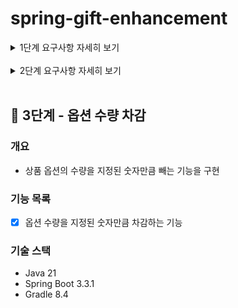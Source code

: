 # spring-gift-enhancement

<details>
<summary>1단계 요구사항 자세히 보기</summary>

## 🚀 1단계 - 상품 카테고리

### 개요
- 상품 정보에 카테고리를 추가
- 상품과 카테고리 모델 간의 관계를 고려하여 설계하고 구현

### 기능 목록
- [X] 카테고리 조회 API
- [X] 상품 엔티티와 연관관계 지정
- [X] 관리자 화면에서 카테고리 관리

</details>
<br>

<details>
<summary>2단계 요구사항 자세히 보기</summary>

## 🚀 2단계 - 상품 옵션

### 개요
- 상품 정보에 옵션을 추가
- 상품과 옵션 모델 간의 관계를 고려하여 설계하고 구현

### 기능 목록
- [X] 상품 엔티티에 옵션 추가 (연관관계 매핑)
- [X] 옵션 관련 API 구현
- [ ] 관리자 화면에서 옵션 관리

</details>
<br>

## 🚀 3단계 - 옵션 수량 차감

### 개요
- 상품 옵션의 수량을 지정된 숫자만큼 빼는 기능을 구현

### 기능 목록
- [X] 옵션 수량을 지정된 숫자만큼 차감하는 기능

### 기술 스택
- Java 21
- Spring Boot 3.3.1
- Gradle 8.4

